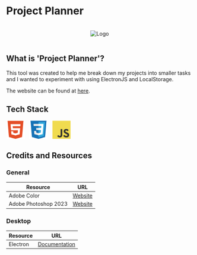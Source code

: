 <a name="readme-top"></a>

# Project Planner

<br>

<div align="center">
    <img src="https://github.com/Parker06/ProjectPlanner/blob/master/assets/distributables/logo.png" alt="Logo" width="128" height="128">
</div>

<br>



## What is 'Project Planner'?

This tool was created to help me break down my projects into smaller tasks and I wanted to experiment with using ElectronJS and LocalStorage.

The website can be found at [here]().

## Tech Stack

<img  src="https://raw.githubusercontent.com/devicons/devicon/1119b9f84c0290e0f0b38982099a2bd027a48bf1/icons/html5/html5-plain.svg" alt="HTML5" width="50" height="50"/>  &nbsp; <img  src="https://raw.githubusercontent.com/devicons/devicon/1119b9f84c0290e0f0b38982099a2bd027a48bf1/icons/css3/css3-original.svg" alt="CSS3" width="50" height="50"/> &nbsp; <img  src="https://raw.githubusercontent.com/devicons/devicon/1119b9f84c0290e0f0b38982099a2bd027a48bf1/icons/javascript/javascript-original.svg" alt="JavaScript" width="50" height="50"/> 


<!--Screenshot Template<details>
	<summary><b></b></summary>
	<img src=""/><br>
</details>-->


## Credits and Resources

### General

| Resource                      | URL                                                         |
| ----------------------------- | ----------------------------------------------------------- |
| Adobe Color                   | [Website](https://color.adobe.com/create/color-wheel)       |
| Adobe Photoshop 2023          | [Website](https://www.adobe.com/uk/products/photoshop.html) |



### Desktop

| Resource          | URL                                                                                               |
| ----------------- | ------------------------------------------------------------------------------------------------- |
| Electron          | [Documentation]([https://unsplash.com/](https://www.electronjs.org/docs/latest))                  |

